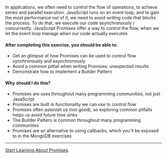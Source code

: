In applications, we often need to control the flow of operations, to achieve series and parallel execution. JavaScript runs on an event loop, and to gain the most performance out of it, we need to avoid writing code that blocks the process. To do that, we execute our code asynchronously / concurrently. JavaScript Promises offer a way to control the flow, when we let the event loop manage when our code actually executes.

#### After completing this exercise, you should be able to:

* Get an glimpse of how Promises can be used to control flow synchronously and asynchronously
* Avoid a common pitfall when writing Promises: unexpected results
* Demonstrate how to implement a Builder Pattern

#### Why should I do this?

* Promises are uses throughout many programming communities, not just JavaScript
* Promises are built in functionality we can use to control flow
* Promises often astonish us (not good), so exploring common pitfalls helps us avoid future time sinks
* The Builder Pattern is common throughout many programming communities
* Promises are an alternative to using callbacks, which you'll be exposed to in the MongoDB exercises

-----------------------------
[Start Learning About Promises](../exercises/230-promise-execution).
